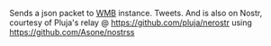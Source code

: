 Sends a json packet to [WMB](https://github.com/cfindlayisme/wmb) instance. Tweets. And is also on Nostr, courtesy of Pluja's relay @ https://github.com/pluja/nerostr using https://github.com/Asone/nostrss
